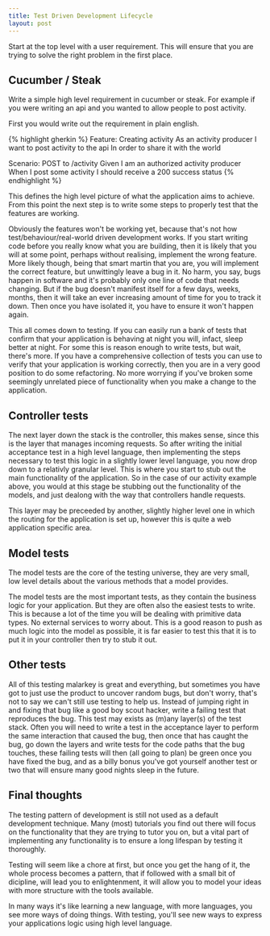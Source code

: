 ```yaml
---
title: Test Driven Development Lifecycle
layout: post
---
```


Start at the top level with a user requirement. This will ensure that
you are trying to solve the right problem in the first place.

## Cucumber / Steak

Write a simple high level requirement in cucumber or steak. For example
if you were writing an api and you wanted to allow people to post
activity.

First you would write out the requirement in plain english.

{% highlight gherkin %}
Feature: Creating activity
  As an activity producer
  I want to post activity to the api
  In order to share it with the world

  Scenario: POST to /activity
    Given I am an authorized activity producer
    When I post some activity
    I should receive a 200 success status
{% endhighlight %}

This defines the high level picture of what the application aims to
achieve. From this point the next step is to write some steps to
properly test that the features are working.

Obviously the features won't be working yet, because that's not how
test/behaviour/real-world driven development works. If you start writing
code before you really know what you are building, then it is likely
that you will at some point, perhaps without realising, implement the
wrong feature. More likely though, being that smart martin that you
are, you will implement the correct feature, but unwittingly leave a bug
in it. No harm, you say, bugs happen in software and it's probably only
one line of code that needs changing. But if the bug doesn't manifest
itself for a few days, weeks, months, then it will take an ever
increasing amount of time for you to track it down. Then once you have
isolated it, you have to ensure it won't happen again.

This all comes down to testing. If you can easily run a bank of tests
that confirm that your application is behaving at night you will,
infact, sleep better at night. For some this is reason enough to write
tests, but wait, there's more. If you have a comprehensive collection of
tests you can use to verify that your application is working correctly,
then you are in a very good position to do some refactoring. No more
worrying if you've broken some seemingly unrelated piece of
functionality when you make a change to the application.

## Controller tests

The next layer down the stack is the controller, this makes sense, since
this is the layer that manages incoming requests. So after writing the
initial acceptance test in a high level language, then implementing the
steps necessary to test this logic in a slightly lower level language,
you now drop down to a relativly granular level. This is where you start
to stub out the main functionality of the application. So in the case of
our activity example above, you would at this stage be stubbing out the
functionality of the models, and just dealong with the way that
controllers handle requests.

This layer may be preceeded by another, slightly higher level one in
which the routing for the application is set up, however this is quite a
web application specific area.

## Model tests

The model tests are the core of the testing universe, they are very
small, low level details about the various methods that a model
provides.

The model tests are the most important tests, as they contain the
business logic for your application. But they are often also the easiest
tests to write. This is because a lot of the time you will be dealing
with primitive data types. No external services to worry about. This is
a good reason to push as much logic into the model as possible, it is
far easier to test this that it is to put it in your controller then try
to stub it out.

## Other tests

All of this testing malarkey is great and everything, but sometimes you
have got to just use the product to uncover random bugs, but don't
worry, that's not to say we can't still use testing to help us. Instead
of jumping right in and fixing that bug like a good boy scout
hacker, write a failing test that reproduces the bug. This test may
exists as (m)any layer(s) of the test stack. Often you will need to
write a test in the acceptance layer to perform the same interaction
that caused the bug, then once that has caught the bug, go down the
layers and write tests for the code paths that the bug touches, these
failing tests will then (all going to plan) be green once you have fixed
the bug, and as a billy bonus you've got yourself another test or two
that will ensure many good nights sleep in the future.

## Final thoughts

The testing pattern of development is still not used as a default
development technique. Many (most) tutorials you find out there will
focus on the functionality that they are trying to tutor you on, but a
vital part of implementing any functionality is to ensure a long
lifespan by testing it thoroughly.

Testing will seem like a chore at first, but once you get the hang of
it, the whole process becomes a pattern, that if followed with a small
bit of dicipline, will lead you to enlightenment, it will allow you to
model your ideas with more structure with the tools available.

In many ways it's like learning a new language, with more languages, you
see more ways of doing things. With testing, you'll see new ways to
express your applications logic using high level language.
